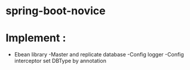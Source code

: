 # spring-boot-novice

# Implement :
 + Ebean library
  -Master and replicate database
  -Config logger
  -Config interceptor set DBType by annotation
